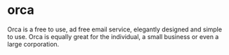 # orca
Orca is a free to use, ad free email service, elegantly designed and simple to use. Orca is equally great for the individual, a small business or even a large corporation.
